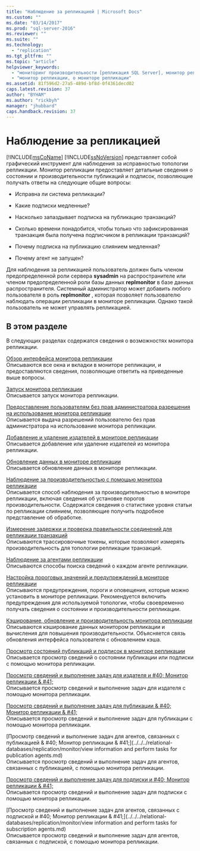 ```yaml
---
title: "Наблюдение за репликацией | Microsoft Docs"
ms.custom: ""
ms.date: "03/14/2017"
ms.prod: "sql-server-2016"
ms.reviewer: ""
ms.suite: ""
ms.technology: 
  - "replication"
ms.tgt_pltfrm: ""
ms.topic: "article"
helpviewer_keywords: 
  - "мониторинг производительности [репликация SQL Server], монитор репликации"
  - "монитор репликации, о мониторе репликации"
ms.assetid: 81f596d2-27a5-489d-bf8d-0f4361decd02
caps.latest.revision: 37
author: "BYHAM"
ms.author: "rickbyh"
manager: "jhubbard"
caps.handback.revision: 37
---
```

# Наблюдение за репликацией
  [!INCLUDE[msCoName](../../../includes/msconame-md.md)] [!INCLUDE[ssNoVersion](../../../includes/ssnoversion-md.md)] представляет собой графический инструмент для наблюдения за исправностью топологии репликации. Монитор репликации предоставляет детальные сведения о состоянии и производительности публикаций и подписок, позволяющие получать ответы на следующие общие вопросы:  
  
-   Исправна ли система репликации?  
  
-   Какие подписки медленные?  
  
-   Насколько запаздывает подписка на публикацию транзакций?  
  
-   Сколько времени понадобится, чтобы только что зафиксированная транзакция была получена подписчиком в репликации транзакций?  
  
-   Почему подписка на публикацию слиянием медленная?  
  
-   Почему агент не запущен?  
  
 Для наблюдения за репликацией пользователь должен быть членом предопределенной роли сервера **sysadmin** на распространителе или членом предопределенной роли базы данных **replmonitor** в базе данных распространителя. Системный администратор может добавить любого пользователя в роль **replmonitor** , которая позволяет пользователю наблюдать операции репликации в мониторе репликации. Однако такой пользователь не может управлять репликацией.  
  
## В этом разделе  
 В следующих разделах содержатся сведения о возможностях монитора репликации.  
  
 [Обзор интерфейса монитора репликации](../../../relational-databases/replication/monitor/overview-of-the-replication-monitor-interface.md)  
 Описываются все окна и вкладки в мониторе репликации, и предоставляются сведения, позволяющие ответить на приведенные выше вопросы.  
  
 [Запуск монитора репликации](../../../relational-databases/replication/monitor/start-the-replication-monitor.md)  
 Описывается запуск монитора репликации.  
  
 [Предоставление пользователям без прав администратора разрешения на использование монитора репликации](../../../relational-databases/replication/monitor/allow-non-administrators-to-use-replication-monitor.md)  
 Описывается выдача разрешений пользователю без прав администратора на использование монитора репликации.  
  
 [Добавление и удаление издателей в мониторе репликации](../../../relational-databases/replication/monitor/add-and-remove-publishers-from-replication-monitor.md)  
 Описывается добавление или удаление издателей из монитора репликации.  
  
 [Обновление данных в мониторе репликации](../../../relational-databases/replication/monitor/refresh-data-in-replication-monitor.md)  
 Описывается обновление данных в мониторе репликации.  
  
 [Наблюдение за производительностью с помощью монитора репликации](../../../relational-databases/replication/monitor/monitor-performance-with-replication-monitor.md)  
 Описывается способ наблюдения за производительностью в мониторе репликации, включая сведения об установке порогов производительности. Содержатся сведения о статистике уровня статьи по репликации слиянием, позволяющие получить подробное представление об обработке.  
  
 [Измерение задержки и проверка правильности соединений для репликации транзакций](../../../relational-databases/replication/monitor/measure-latency-and-validate-connections-for-transactional-replication.md)  
 Описываются трассировочные токены, которые позволяют измерять производительность для топологии репликации транзакций.  
  
 [Наблюдение за агентами репликации](../../../relational-databases/replication/monitor/monitor-replication-agents.md)  
 Описываются способы поиска сведений о каждом агенте репликации.  
  
 [Настройка пороговых значений и предупреждений в мониторе репликации](../../../relational-databases/replication/monitor/set-thresholds-and-warnings-in-replication-monitor.md)  
 Описываются предупреждения, пороги и оповещения, которые можно установить в мониторе репликации. Рекомендуется включить предупреждения для используемой топологии, чтобы своевременно получать сведения о состоянии и производительности репликации.  
  
 [Кэширование, обновление и производительность монитора репликации](../../../relational-databases/replication/monitor/caching-refresh-and-replication-monitor-performance.md)  
 Описываются кэширование данных монитором репликации и вычисления для повышения производительности. Объясняется связь обновления интерфейса пользователя с обновлением кэша.  
  
 [Просмотр состояний публикаций и подписок в мониторе репликации](../../../relational-databases/replication/monitor/view-publication-and-subscription-status-in-replication-monitor.md)  
 Описывается просмотр сведений о состоянии публикации или подписки с помощью монитора репликации.  
  
 [Просмотр сведений и выполнение задач для издателя и #40; Монитор репликации & #41;](../../../relational-databases/replication/monitor/view-information-and-perform-tasks-for-a-publisher-replication-monitor.md)  
 Описывается просмотр сведений и выполнение задач для издателя с помощью монитора репликации.  
  
 [Просмотр сведений и выполнение задач для публикации & #40; Монитор репликации & #41;](../../../relational-databases/replication/monitor/view-information-and-perform-tasks-for-a-publication-replication-monitor.md)  
 Описывается просмотр сведений и выполнение задач для публикации с помощью монитора репликации.  
  
 [Просмотр сведений и выполнение задач для агентов, связанных с публикацией & #40; Монитор репликации & #41;](../../../relational-databases/replication/monitor/view information and perform tasks for publication agents.md)  
 Описывается просмотр сведений и выполнение задач для агентов, связанных с публикацией, с помощью монитора репликации.  
  
 [Просмотр сведений и выполнение задач для подписки и #40; Монитор репликации & #41;](../../../relational-databases/replication/monitor/view-information-and-perform-tasks-for-a-subscription-replication-monitor.md)  
 Описывается просмотр сведений и выполнение задач для подписки с помощью монитора репликации.  
  
 [Просмотр сведений и выполнение задач для агентов, связанных с подпиской и #40; Монитор репликации & #41;](../../../relational-databases/replication/monitor/view information and perform tasks for subscription agents.md)  
 Описывается просмотр сведений и выполнение задач для агентов, связанных с подпиской, с помощью монитора репликации.  
  
  